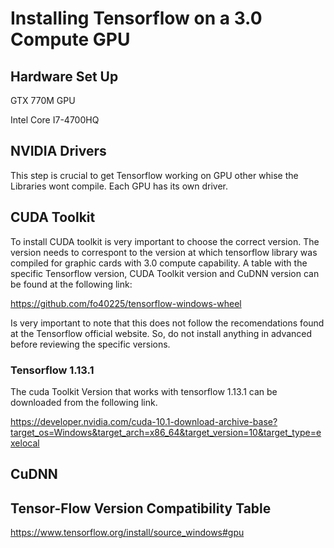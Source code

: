 # Installing Tensorflow on a 3.0 Compute GPU

## Hardware Set Up

GTX 770M GPU

Intel Core I7-4700HQ

## NVIDIA Drivers

This step is crucial to get Tensorflow working on GPU other whise the Libraries wont compile. Each GPU has its own driver. 

## CUDA Toolkit

To install CUDA toolkit is very important to choose the correct version. The version needs to correspont to the version at which tensorflow library was compiled for graphic cards with 3.0 compute capability. A table with the specific Tensorflow version, CUDA Toolkit version and CuDNN version can be found at the following link:

https://github.com/fo40225/tensorflow-windows-wheel

Is very important to note that this does not follow the recomendations found at the Tensorflow official website. So, do not install anything in advanced before reviewing the specific versions.

### Tensorflow 1.13.1

The cuda Toolkit Version that works with tensorflow 1.13.1 can be downloaded from the following link.

https://developer.nvidia.com/cuda-10.1-download-archive-base?target_os=Windows&target_arch=x86_64&target_version=10&target_type=exelocal

## CuDNN

## Tensor-Flow Version Compatibility Table

https://www.tensorflow.org/install/source_windows#gpu

